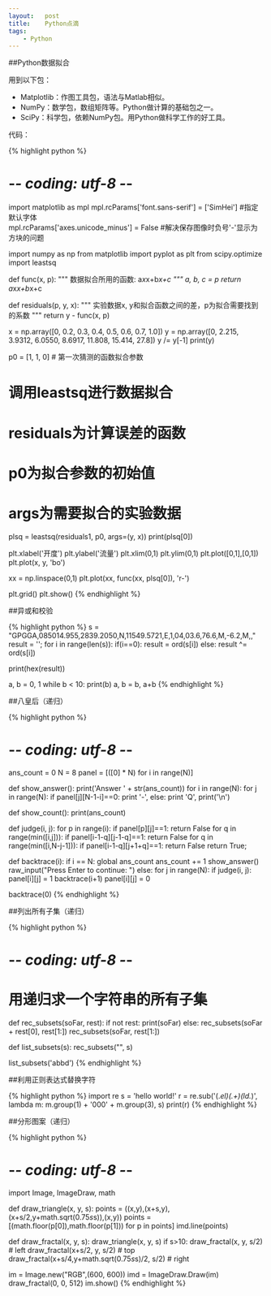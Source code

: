 ```yaml
---
layout:   post
title:    Python点滴
tags: 
    - Python
---
```


##Python数据拟合

用到以下包：

* Matplotlib：作图工具包，语法与Matlab相似。
* NumPy：数学包，数组矩阵等。Python做计算的基础包之一。
* SciPy：科学包，依赖NumPy包。用Python做科学工作的好工具。

代码：

{% highlight python %}
# -*- coding: utf-8 -*-
import matplotlib as mpl
mpl.rcParams['font.sans-serif'] = ['SimHei'] #指定默认字体  
mpl.rcParams['axes.unicode_minus'] = False #解决保存图像时负号'-'显示为方块的问题

import numpy as np
from matplotlib import pyplot as plt
from scipy.optimize import leastsq

def func(x, p):
    """
    数据拟合所用的函数: a*x*x+b*x+c
    """
    a, b, c = p
    return a*x*x+b*x+c
 
def residuals(p, y, x):
    """
    实验数据x, y和拟合函数之间的差，p为拟合需要找到的系数
    """
    return y - func(x, p)

x = np.array([0, 0.2,   0.3,    0.4,    0.5,    0.6,    0.7,    1.0])
y = np.array([0, 2.215, 3.9312, 6.0550, 8.6917, 11.808, 15.414, 27.8])
y /= y[-1]
print(y)

p0 = [1, 1, 0] # 第一次猜测的函数拟合参数
 
# 调用leastsq进行数据拟合
# residuals为计算误差的函数
# p0为拟合参数的初始值
# args为需要拟合的实验数据
plsq = leastsq(residuals1, p0, args=(y, x))
print(plsq[0])

plt.xlabel('开度')
plt.ylabel('流量')
plt.xlim(0,1)
plt.ylim(0,1)
plt.plot([0,1],[0,1])
plt.plot(x, y, 'bo')

xx = np.linspace(0,1)
plt.plot(xx, func(xx, plsq[0]), 'r-')

plt.grid()
plt.show()
{% endhighlight %}

##异或和校验

{% highlight python %}
s = "GPGGA,085014.955,2839.2050,N,11549.5721,E,1,04,03.6,76.6,M,-6.2,M,,"
result = '';
for i in range(len(s)):
  if(i==0):
    result = ord(s[i])
  else:
    result ^= ord(s[i])

print(hex(result))

a, b = 0, 1
while b < 10:
    print(b)
    a, b = b, a+b
{% endhighlight %}

##八皇后（递归）

{% highlight python %}
# -*- coding: utf-8 -*-
ans_count = 0
N = 8
panel = [([0] * N) for i in range(N)]

def show_answer():
    print('Answer ' + str(ans_count))
    for i in range(N):
        for j in range(N):
            if panel[j][N-1-i]==0:
                print '-',
            else:
                print 'Q',
        print('\n')
        
def show_count():
    print(ans_count)

def judge(i, j):
    for p in range(i):
        if panel[p][j]==1:
            return False
    for q in range(min([i,j])):
        if panel[i-1-q][j-1-q]==1:
            return False
    for q in range(min([i,N-j-1])):
        if panel[i-1-q][j+1+q]==1:
            return False
    return True;

def backtrace(i):
    if i == N:
        global ans_count
        ans_count += 1
        show_answer()
        raw_input("Press Enter to continue: ")
    else:
        for j in range(N):
            if judge(i, j):
                panel[i][j] = 1
                backtrace(i+1)
                panel[i][j] = 0
 
backtrace(0)
{% endhighlight %}

##列出所有子集（递归）

{% highlight python %}
# -*- coding: utf-8 -*-
# 用递归求一个字符串的所有子集
def rec_subsets(soFar, rest):
    if not rest:
        print(soFar)
    else:
        rec_subsets(soFar + rest[0], rest[1:])
        rec_subsets(soFar, rest[1:])

def list_subsets(s):
    rec_subsets("", s)

list_subsets('abbd')
{% endhighlight %}

##利用正则表达式替换字符

{% highlight python %}
import re
s = 'hello world!'
r = re.sub('(.*el)(.+)(ld.*)', lambda m: m.group(1) + '000' + m.group(3), s)
print(r)
{% endhighlight %}

##分形图案（递归）

{% highlight python %}
# -*- coding: utf-8 -*-
import Image, ImageDraw, math

def draw_triangle(x, y, s):
    points = ((x,y),(x+s,y),(x+s/2,y+math.sqrt(0.75*s*s)),(x,y))
    points = [(math.floor(p[0]),math.floor(p[1])) for p in points]
    imd.line(points)

def draw_fractal(x, y, s):
    draw_triangle(x, y, s)
    if s>10:
        draw_fractal(x, y, s/2) # left
        draw_fractal(x+s/2, y, s/2) # top
        draw_fractal(x+s/4,y+math.sqrt(0.75*s*s)/2, s/2) # right
        
im = Image.new("RGB",(600, 600)) 
imd = ImageDraw.Draw(im)
draw_fractal(0, 0, 512)
im.show()
{% endhighlight %}

